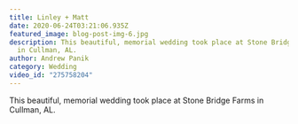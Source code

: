 ```yaml
---
title: Linley + Matt
date: 2020-06-24T03:21:06.935Z
featured_image: blog-post-img-6.jpg
description: This beautiful, memorial wedding took place at Stone Bridge Farms
  in Cullman, AL.
author: Andrew Panik
category: Wedding
video_id: "275758204"
---
```

This beautiful, memorial wedding took place at Stone Bridge Farms in Cullman, AL.